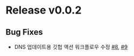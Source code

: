 # Release v0.0.2 #

## Bug Fixes ##

* DNS 업데이트용 깃헙 액션 워크플로우 수정 [#8][issue-8], [#9][issue-9]

[issue-8]: https://github.com/devrel-kr/dvrl-kr/pull/8
[issue-9]: https://github.com/devrel-kr/dvrl-kr/pull/9
